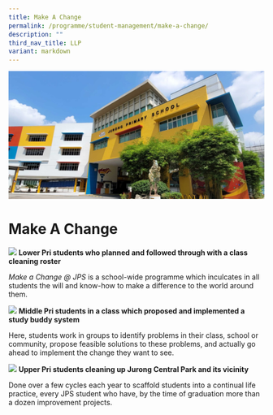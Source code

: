 ```yaml
---
title: Make A Change
permalink: /programme/student-management/make-a-change/
description: ""
third_nav_title: LLP
variant: markdown
---
```

![](/images/JPS_School_Front_Banner.jpg)
# Make A Change

![](/images/MakeAChange01.png)
**Lower Pri students who planned and followed through with a class cleaning roster**

_Make a Change @ JPS_ is a school-wide programme which inculcates in all students the will and know-how to make a difference to the world around them.

![](/images/MakeAChange02.jpg)
**Middle Pri students in a class which proposed and implemented a study buddy system**

Here, students work in groups to identify problems in their class, school or community, propose feasible solutions to these problems, and actually go ahead to implement the change they want to see.

![](/images/up.jpg)
**Upper Pri students cleaning up Jurong Central Park and its vicinity**

Done over a few cycles each year to scaffold students into a continual life practice, every JPS student who have, by the time of graduation more than a dozen improvement projects.